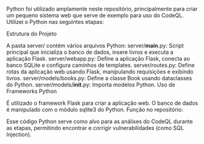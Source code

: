 Python foi utilizado amplamente neste repositório, principalmente para criar um pequeno sistema web que serve de exemplo para uso do CodeQL. Utilizei o Python nas seguintes etapas:

Estrutura do Projeto

A pasta server/ contém vários arquivos Python:
server/__main__.py: Script principal que inicializa o banco de dados, insere livros e executa a aplicação Flask.
server/webapp.py: Define a aplicação Flask, conecta ao banco SQLite e configura caminhos de templates.
server/routes.py: Define rotas da aplicação web usando Flask, manipulando requisições e exibindo livros.
server/models/books.py: Define a classe Book usando dataclasses do Python.
server/models/__init__.py: Importa modelos Python.
Uso de Frameworks Python

É utilizado o framework Flask para criar a aplicação web.
O banco de dados é manipulado com o módulo sqlite3 do Python.
Função no repositório:

Esse código Python serve como alvo para as análises do CodeQL durante as etapas, permitindo encontrar e corrigir vulnerabilidades (como SQL Injection).
